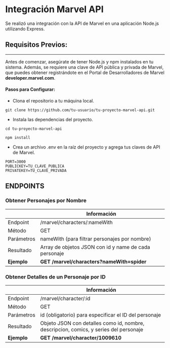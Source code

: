 # Integración Marvel API
Se realizó una integración con la API de Marvel en una aplicación Node.js utilizando Express.

## Requisitos Previos:
---
Antes de comenzar, asegúrate de tener Node.js y npm instalados en tu sistema. Además, se requiere una clave de API pública y privada de Marvel, que puedes obtener registrándote en el Portal de Desarrolladores de Marvel **developer.marvel.com**.


#### Pasos para Configurar:

- Clona el repositorio a tu máquina local.
```
git clone https://github.com/tu-usuario/tu-proyecto-marvel-api.git
```
- Instala las dependencias del proyecto.

```
cd tu-proyecto-marvel-api
```
```
npm install
```
- Crea un archivo .env en la raíz del proyecto y agrega tus claves de API de Marvel.

```env
PORT=3000
PUBLICKEY=TU_CLAVE_PUBLICA
PRIVATEKEY=TU_CLAVE_PRIVADA
```


## ENDPOINTS

### Obtener Personajes por Nombre

|          | Información  |
| -------  | ------ | 
| Endpoint    | /marvel/characters/:nameWith   | 
| Método  | GET    | 
| Parámetros   | nameWith (para filtrar personajes por nombre)  | 
| Resultado   | Array de objetos JSON con id y name de cada personaje   | 
| **Ejemplo**   | **GET /marvel/characters?nameWith=spider**   | 


### Obtener Detalles de un Personaje por ID

|          | Información  |
| -------  | ------ | 
| Endpoint    | /marvel/character/:id   | 
| Método  | GET    | 
| Parámetros   | id (obligatorio) para especificar el ID del personaje  | 
| Resultado   | Objeto JSON con detalles como id, nombre, descripcion, comics, y series del personaje   | 
| **Ejemplo**   | **GET /marvel/character/1009610**   | 